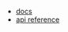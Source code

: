 * [docs](../../docs/state_containers)
* [api reference](https://github.com/elastic/kibana/tree/master/src/plugins/kibana_utils/docs/state_containers)